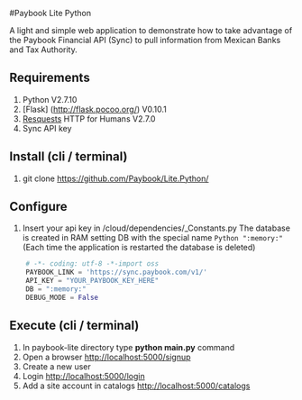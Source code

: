 #Paybook Lite Python

A light and simple web application to demonstrate how to take advantage of the Paybook Financial API (Sync) to pull information from Mexican Banks and Tax Authority.

## Requirements
1. Python V2.7.10
2. [Flask] (http://flask.pocoo.org/) V0.10.1
3. [Resquests](http://docs.python-requests.org/en/master/) HTTP for Humans V2.7.0
4. Sync API key 

## Install (cli / terminal)
1. git clone https://github.com/Paybook/Lite.Python/

## Configure
1. Insert your api key in /cloud/dependencies/_Constants.py
   The database is created in RAM setting DB with the special name ```Python ":memory:"``` (Each time the application is restarted the database is deleted)
```Python
  	# -​*- coding: utf-8 -*​-import oss
	PAYBOOK_LINK = 'https://sync.paybook.com/v1/'
	API_KEY = "YOUR_PAYBOOK_KEY_HERE"
	DB = ":memory:"
	DEBUG_MODE = False
```

## Execute (cli / terminal)
1. In paybook-lite directory type **python main.py** command
2. Open a browser [http://localhost:5000/signup](http://localhost:5000/signup)
3. Create a new user 
4. Login [http://localhost:5000/login](http://localhost:5000/login)
5. Add a site account in catalogs [http://localhost:5000/catalogs](http://localhost:5000/catalogs)

